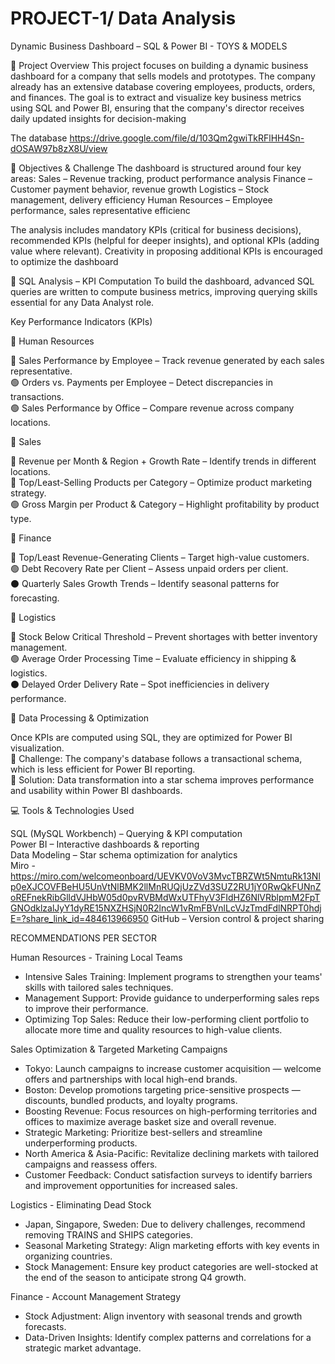 # PROJECT-1/ Data Analysis
Dynamic Business Dashboard – SQL & Power BI - TOYS & MODELS

📌 Project Overview
This project focuses on building a dynamic business dashboard for a company that sells models and prototypes. The company already has an extensive database covering employees, products, orders, and finances. The goal is to extract and visualize key business metrics using SQL and Power BI, ensuring that the company's director receives daily updated insights for decision-making

The database https://drive.google.com/file/d/103Qm2gwiTkRFlHH4Sn-dOSAW97b8zX8U/view

🎯 Objectives & Challenge
The dashboard is structured around four key areas:
Sales – Revenue tracking, product performance analysis
Finance – Customer payment behavior, revenue growth
Logistics – Stock management, delivery efficiency
Human Resources – Employee performance, sales representative efficienc

The analysis includes mandatory KPIs (critical for business decisions), recommended KPIs (helpful for deeper insights), and optional KPIs (adding value where relevant). Creativity in proposing additional KPIs is encouraged to optimize the dashboard

🔎 SQL Analysis – KPI Computation
To build the dashboard, advanced SQL queries are written to compute business metrics, improving querying skills essential for any Data Analyst role.

Key Performance Indicators (KPIs)

📌 Human Resources

🔴 Sales Performance by Employee – Track revenue generated by each sales representative. <br>
🟢 Orders vs. Payments per Employee – Detect discrepancies in transactions. <br>
🟢 Sales Performance by Office – Compare revenue across company locations. <br>

📌 Sales

🔴 Revenue per Month & Region + Growth Rate – Identify trends in different locations. <br>
🔴 Top/Least-Selling Products per Category – Optimize product marketing strategy. <br>
🟢 Gross Margin per Product & Category – Highlight profitability by product type. <br>

📌 Finance

🔴 Top/Least Revenue-Generating Clients – Target high-value customers. <br>
🟢 Debt Recovery Rate per Client – Assess unpaid orders per client. <br>
⚫ Quarterly Sales Growth Trends – Identify seasonal patterns for forecasting. <br>

📌 Logistics

🔴 Stock Below Critical Threshold – Prevent shortages with better inventory management. <br>
🟢 Average Order Processing Time – Evaluate efficiency in shipping & logistics. <br>
⚫ Delayed Order Delivery Rate – Spot inefficiencies in delivery performance. <br>

🚀 Data Processing & Optimization

Once KPIs are computed using SQL, they are optimized for Power BI visualization. <br>
📌 Challenge: The company's database follows a transactional schema, which is less efficient for Power BI reporting. <br>
📌 Solution: Data transformation into a star schema improves performance and usability within Power BI dashboards. <br>

💻 Tools & Technologies Used

 SQL (MySQL Workbench) – Querying & KPI computation <br>
 Power BI – Interactive dashboards & reporting <br>
 Data Modeling – Star schema optimization for analytics <br>
 Miro - <br> https://miro.com/welcomeonboard/UEVKV0VoV3MvcTBRZWt5NmtuRk13Nlp0eXJCOVFBeHU5UnVtNlBMK2llMnRUQjUzZVd3SUZ2RU1jY0RwQkFUNnZoREFnekRibGlldVJHbW05d0pvRVBMdWxUTFhyV3FIdHZ6NlVRblpmM2FpTGNOdklzalJyY1dyRE15NXZHSjN0R2lncW1vRmFBVnlLcVJzTmdFdlNRPT0hdjE=?share_link_id=484613966950
 GitHub – Version control & project sharing

RECOMMENDATIONS PER SECTOR

Human Resources - Training Local Teams
- Intensive Sales Training: Implement programs to strengthen your teams' skills with tailored sales techniques.
- Management Support: Provide guidance to underperforming sales reps to improve their performance.
- Optimizing Top Sales: Reduce their low-performing client portfolio to allocate more time and quality resources to high-value clients.

Sales Optimization & Targeted Marketing Campaigns
- Tokyo: Launch campaigns to increase customer acquisition — welcome offers and partnerships with local high-end brands.
- Boston: Develop promotions targeting price-sensitive prospects — discounts, bundled products, and loyalty programs.
- Boosting Revenue: Focus resources on high-performing territories and offices to maximize average basket size and overall revenue.
- Strategic Marketing: Prioritize best-sellers and streamline underperforming products.
- North America & Asia-Pacific: Revitalize declining markets with tailored campaigns and reassess offers.
- Customer Feedback: Conduct satisfaction surveys to identify barriers and improvement opportunities for increased sales.

Logistics - Eliminating Dead Stock
- Japan, Singapore, Sweden: Due to delivery challenges, recommend removing TRAINS and SHIPS categories.
- Seasonal Marketing Strategy: Align marketing efforts with key events in organizing countries.
- Stock Management: Ensure key product categories are well-stocked at the end of the season to anticipate strong Q4 growth.

Finance - Account Management Strategy
- Stock Adjustment: Align inventory with seasonal trends and growth forecasts.
- Data-Driven Insights: Identify complex patterns and correlations for a strategic market advantage.

